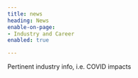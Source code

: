 ```yaml
---
title: news
heading: News
enable-on-page:
- Industry and Career
enabled: true

---
```

Pertinent industry info, i.e. COVID impacts